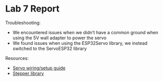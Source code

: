 # Lab 7 Report

Troubleshooting:
- We encountered issues when we didn’t have a common ground when using the 5V wall adapter to power the servo
- We found issues when using the ESP32Servo library, we instead switched to the ServoESP32 library

Resources:
- [Servo wiring/setup guide](https://docs.arduino.cc/learn/electronics/servo-motors)
- [Stepper library](https://www.arduino.cc/reference/en/libraries/stepper/)
